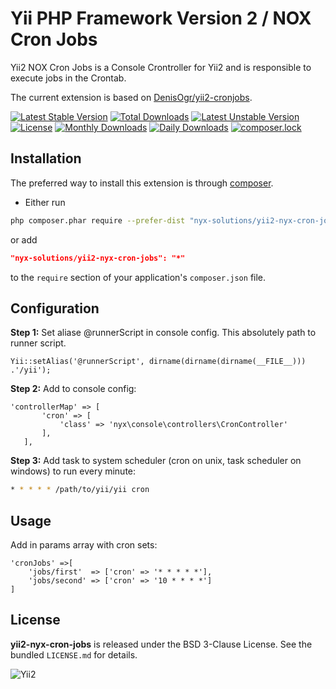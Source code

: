 Yii PHP Framework Version 2 / NOX Cron Jobs
===================================================

Yii2 NOX Cron Jobs is a Console Crontroller for Yii2 and is responsible to execute jobs in the Crontab.

The current extension is based on [DenisOgr/yii2-cronjobs](https://github.com/DenisOgr/yii2-cronjobs).

[![Latest Stable Version](https://poser.pugx.org/nyx-solutions/yii2-nyx-cron-jobs/v/stable)](https://packagist.org/packages/nyx-solutions/yii2-nyx-cron-jobs)
[![Total Downloads](https://poser.pugx.org/nyx-solutions/yii2-nyx-cron-jobs/downloads)](https://packagist.org/packages/nyx-solutions/yii2-nyx-cron-jobs)
[![Latest Unstable Version](https://poser.pugx.org/nyx-solutions/yii2-nyx-cron-jobs/v/unstable)](https://packagist.org/packages/nyx-solutions/yii2-nyx-cron-jobs)
[![License](https://poser.pugx.org/nyx-solutions/yii2-nyx-cron-jobs/license)](https://packagist.org/packages/nyx-solutions/yii2-nyx-cron-jobs)
[![Monthly Downloads](https://poser.pugx.org/nyx-solutions/yii2-nyx-cron-jobs/d/monthly)](https://packagist.org/packages/nyx-solutions/yii2-nyx-cron-jobs)
[![Daily Downloads](https://poser.pugx.org/nyx-solutions/yii2-nyx-cron-jobs/d/daily)](https://packagist.org/packages/nyx-solutions/yii2-nyx-cron-jobs)
[![composer.lock](https://poser.pugx.org/nyx-solutions/yii2-nyx-cron-jobs/composerlock)](https://packagist.org/packages/nyx-solutions/yii2-nyx-cron-jobs)

## Installation

The preferred way to install this extension is through [composer](http://getcomposer.org/download/).

* Either run

```bash
php composer.phar require --prefer-dist "nyx-solutions/yii2-nyx-cron-jobs" "*"
```

or add

```json
"nyx-solutions/yii2-nyx-cron-jobs": "*"
```

to the `require` section of your application's `composer.json` file.

## Configuration

**Step 1:** Set aliase  @runnerScript in console config. This absolutely path to runner script.

```
Yii::setAlias('@runnerScript', dirname(dirname(dirname(__FILE__))) .'/yii');
```

**Step 2:** Add to console config:

```
'controllerMap' => [
       'cron' => [
           'class' => 'nyx\console\controllers\CronController'
       ],
   ],
```

**Step 3:**  Add task to system scheduler (cron on unix, task scheduler on windows) to run every minute:

```sh
* * * * * /path/to/yii/yii cron
```

## Usage

Add in params array with cron sets:
```
'cronJobs' =>[
    'jobs/first'  => ['cron' => '* * * * *'],
    'jobs/second' => ['cron' => '10 * * * *']
]
```

## License

**yii2-nyx-cron-jobs** is released under the BSD 3-Clause License. See the bundled `LICENSE.md` for details.

![Yii2](https://img.shields.io/badge/Powered_by-Yii_Framework-green.svg?style=flat)
